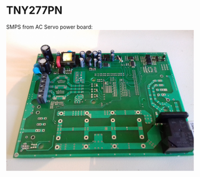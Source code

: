 # TNY277PN
SMPS from AC Servo power board:
![Screen Shot](https://github.com/SimeonSimeonovIvanov/TNY277PN/blob/master/doc/Images/20180714_175946.jpg)<br>
